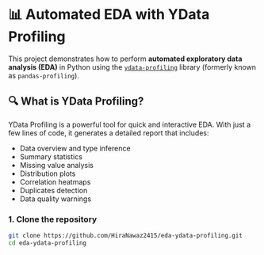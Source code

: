 # 📊 Automated EDA with YData Profiling

This project demonstrates how to perform **automated exploratory data analysis (EDA)** in Python using the [`ydata-profiling`](https://github.com/ydataai/ydata-profiling) library (formerly known as `pandas-profiling`).

## 🔍 What is YData Profiling?

YData Profiling is a powerful tool for quick and interactive EDA. With just a few lines of code, it generates a detailed report that includes:

- Data overview and type inference
- Summary statistics
- Missing value analysis
- Distribution plots
- Correlation heatmaps
- Duplicates detection
- Data quality warnings
### 1. Clone the repository

```bash
git clone https://github.com/HiraNawaz2415/eda-ydata-profiling.git
cd eda-ydata-profiling


